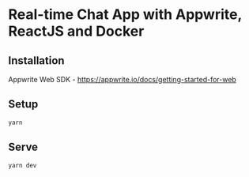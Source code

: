 # Real-time Chat App with Appwrite, ReactJS and Docker

## Installation

Appwrite Web SDK - https://appwrite.io/docs/getting-started-for-web

## Setup

```sh
yarn
```

## Serve

```sh
yarn dev
```
